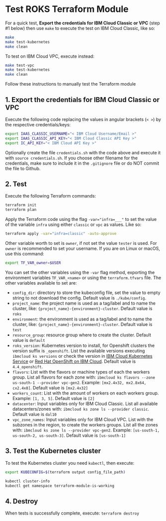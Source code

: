 # Test ROKS Terraform Module

For a quick test, **Export the credentials for IBM Cloud Classic or VPC** (step #1 below) then use `make` to execute the test on IBM Cloud Classic, like so:

```bash
make
make test-kubernetes
make clean
```

To test on IBM Cloud VPC, execute instead:

```bash
make test-vpc
make test-kubernetes
make clean
```

Follow these instructions to manually test the Terraform module

## 1. Export the credentials for IBM Cloud Classic or VPC

Execute the following code replacing the values in angular brackets (`< >`) by the respective credentials/keys:

```bash
export IAAS_CLASSIC_USERNAME="< IBM Cloud Username/Email >"
export IAAS_CLASSIC_API_KEY="< IBM Cloud Classic API Key >"
export IC_API_KEY="< IBM Cloud API Key >"
```

Optionally create the file `credentials.sh` with the code above and execute it with `source credentials.sh`. If you choose other filename for the credentials, make sure to include it in the `.gitignore` file or do NOT commit the file to Github.

## 2. Test

Execute the following Terraform commands:

```bash
terraform init
terraform plan
```

Apply the Terraform code using the flag `-var="infra=___"` to set the value of the variable `infra` using either `classic` or `vpc` as values. Like so:

```bash
terraform apply -var="infra=classic" -auto-approve
```

Other variable worth to set is `owner`, if not set the value `tester` is used. For `owner` is recommended to set your username. If you are on Linux or macOS, use this command:

```bash
export TF_VAR_owner=$USER
```

You can set the other variables using the `-var` flag method, exporting the environment variables `TF_VAR_<name>` or using the `terraform.tfvars` file. The other variables available to set are:

- `config_dir`: directory to store the kubeconfig file, set the value to empty string to not download the config. Default value is `./kube/config`.
- `project_name`: the project name is used as a tag/label and to name the cluster, like: `{project_name}-{environment}-cluster`. Default value is `roks`
- `environment`: the environment is used as a tag/label and to name the cluster, like: `{project_name}-{environment}-cluster`. Default value is `test`
- `resource_group`: resource group where to create the cluster. Default value is `default`
- `roks_version`: Kubernetes version to install, for Openshift clusters the version suffix is `_openshift`. List the available versions executing `ibmcloud ks versions` or check the version in [IBM Cloud Kubernetes Service](https://cloud.ibm.com/docs/containers?topic=containers-cs_versions) or [Red Hat OpenShift on IBM Cloud](https://cloud.ibm.com/docs/openshift?topic=openshift-openshift_versions#version_types). Default value is `4.4_openshift`.
- `flavors`: List with the flavors or machine types of each the workers group. List all flavors for each zone with: `ibmcloud ks flavors --zone us-south-1 --provider vpc-gen2`. Example: `[mx2.4x32, mx2.8x64, cx2.4x8]`. Default value is `[mx2.4x32]`
- `workers_count`: List with the amount of workers on each workers group. Example: `[1, 3, 5]`. Default value is `[2]`
- `datacenter`: Input variables only for IBM Cloud Classic. List all available datacenters/zones with: `ibmcloud ks zone ls --provider classic`. Default value is `dal10`
- `vpc_zone_names`: Input variables only for IBM Cloud VPC. List with the subzones in the region, to create the workers groups. List all the zones with: `ibmcloud ks zone ls --provider vpc-gen2`. Example: `[us-south-1, us-south-2, us-south-3]`. Default value is `[us-south-1]`

## 3. Test the Kubernetes cluster

To test the Kubernetes cluster you need `kubectl`, then execute:

```bash
export KUBECONFIG=$(terraform output config_file_path)

kubectl cluster-info
kubectl get namespace terraform-module-is-working
```

## 4. Destroy

When tests is successfully complete, execute: `terraform destroy`
